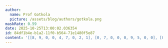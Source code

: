 ```yaml
---
author:
  name: Prof Gotkola
  picture: /assets/blog/authors/gotkola.png
maskRate: 0.59
date: 2025-10-25T13:00:02.036354
id: 84df1b4e-b1a2-11f0-b564-71e1480f5e87
content: '[[8, 9, 0, 0, 4, 7, 0, 2, 1], [0, 7, 0, 0, 0, 9, 5, 0, 0], [0, 1, 6, 5, 3, 0, 0, 0, 0], [0, 6, 7, 0, 9, 0, 1, 0, 0], [0, 3, 2, 8, 5, 0, 0, 0, 0], [9, 0, 0, 7, 0, 1, 0, 0, 0], [7, 0, 0, 4, 0, 0, 0, 0, 5], [0, 0, 3, 0, 7, 0, 0, 1, 0], [6, 0, 9, 0, 0, 5, 0, 4, 0]]'
---
```

